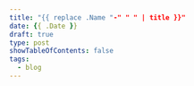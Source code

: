 ```yaml
---
title: "{{ replace .Name "-" " " | title }}"
date: {{ .Date }}
draft: true
type: post
showTableOfContents: false
tags:
  - blog
---
```

